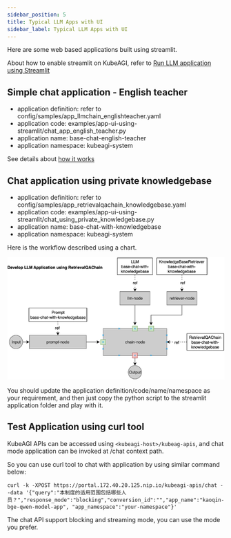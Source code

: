 ```yaml
---
sidebar_position: 5
title: Typical LLM Apps with UI
sidebar_label: Typical LLM Apps with UI
---
```


Here are some web based applications built using streamlit.

About how to enable streamlit on KubeAGI, refer to [Run LLM application using Streamlit](../QuickStart/run-llm-app-using-streamlit.md)

## Simple chat application - English teacher

* application definition: refer to config/samples/app_llmchain_englishteacher.yaml
* application code: examples/app-ui-using-streamlit/chat_app_english_teacher.py
* application name: base-chat-english-teacher
* application namespace: kubeagi-system

See details about [how it works](./llm-app-workflow-llmchain.md)

## Chat application using private knowledgebase

* application definition: refer to config/samples/app_retrievalqachain_knowledgebase.yaml
* application code: examples/app-ui-using-streamlit/chat_using_private_knowledgebase.py
* application name: base-chat-with-knowledgebase
* application namespace: kubeagi-system

Here is the workflow described using a chart.

![图 1](images/c160596aafab9f075cee72e9d82f2d52946724d2feef4bb7c1297fb01a47edb1.png)

You should update the application definition/code/name/namespace as your requirement, and then just copy the python script to the streamlit application folder and play with it.

## Test Application using curl tool

KubeAGI APIs can be accessed using ```<kubeagi-host>/kubeag-apis```, and chat mode application can be invoked at /chat context path.

So you can use curl tool to chat with application by using similar command below:

```shell
curl -k -XPOST https://portal.172.40.20.125.nip.io/kubeagi-apis/chat --data '{"query":"本制度的适用范围包括哪些人员？","response_mode":"blocking","conversion_id":"","app_name":"kaoqin-bge-qwen-model-app", "app_namespace":"your-namespace"}'
```

The chat API support blocking and streaming mode, you can use the mode you prefer.
